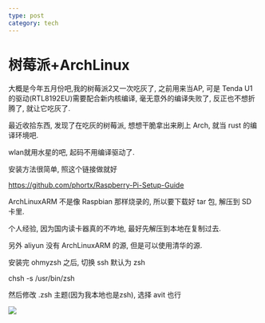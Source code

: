 ```yaml
---
type: post
category: tech
---
```

# 树莓派+ArchLinux

大概是今年五月份吧,我的树莓派2又一次吃灰了,
之前用来当AP, 可是 Tenda U1 的驱动(RTL8192EU)需要配合新内核编译,
毫无意外的编译失败了, 反正也不想折腾了, 就让它吃灰了.

最近收拾东西, 发现了在吃灰的树莓派, 想想干脆拿出来刷上 Arch,
就当 rust 的编译环境吧.

wlan就用水星的吧, 起码不用编译驱动了.

安装方法很简单, 照这个链接做就好

https://github.com/phortx/Raspberry-Pi-Setup-Guide

ArchLinuxARM 不是像 Raspbian 那样烧录的,
所以要下载好 tar 包, 解压到 SD 卡里.

个人经验, 因为国内读卡器真的不咋地,
最好先解压到本地在复制过去.

另外 aliyun 没有 ArchLinuxARM 的源,
但是可以使用清华的源.

安装完 ohmyzsh 之后,
切换 ssh 默认为 zsh

chsh -s /usr/bin/zsh

然后修改 .zsh 主题(因为我本地也是zsh),
选择 avit 也行

![](https://cloud.githubusercontent.com/assets/2618447/6316718/51a2fd9a-ba00-11e4-845a-24bed6ae9210.png)
